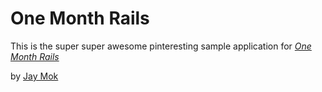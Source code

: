# One Month Rails

This is the super super awesome pinteresting sample application for
[*One Month Rails*](http://www.onemonthrails.com)

by [Jay Mok](http://www.jaymokisawesome.com)